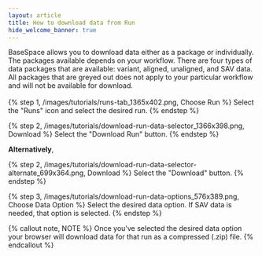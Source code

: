 ```yaml
---
layout: article
title: How to download data from Run
hide_welcome_banner: true
---
```


BaseSpace allows you to download data either as a package or individually. The packages available depends on your workflow. There are four types of data packages that are available:  variant, aligned, unaligned, and SAV data. All packages that are greyed out does not apply to your particular workflow and will not be available for download.
<br />
<br />
{% step 1, /images/tutorials/runs-tab_1365x402.png, Choose Run %}
Select the "Runs" icon and select the desired run.
{% endstep %}

{% step 2, /images/tutorials/download-run-data-selector_1366x398.png, Download %}
Select the "Download Run" button.
{% endstep %}

**Alternatively**,

{% step 2, /images/tutorials/download-run-data-selector-alternate_699x364.png, Download %}
Select  the "Download" button.
{% endstep %}

{% step 3, /images/tutorials/download-run-data-options_576x389.png, Choose Data Option %}
Select the desired data option. If SAV data is needed, that option is selected.
{% endstep %}

{% callout note, NOTE %}
Once you've selected the desired data option your browser will download data for that run as a compressed (.zip) file.
{% endcallout %}